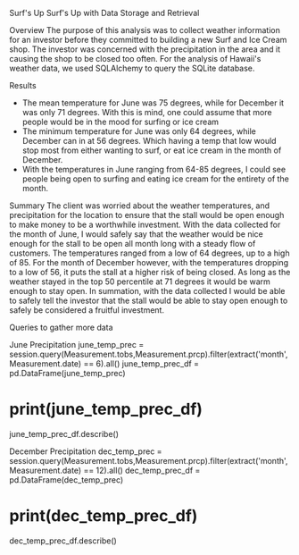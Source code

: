 Surf's Up
Surf's Up with Data Storage and Retrieval

Overview
The purpose of this analysis was to collect weather information for an investor before they committed to building a new Surf and Ice Cream shop. The investor was concerned with the precipitation in the area and it causing the shop to be closed too often. For the analysis of Hawaii's weather data, we used SQLAlchemy to query the SQLite database.


Results
  * The mean temperature for June was 75 degrees, while for December it was only 71 degrees. With this is mind, one could assume that more people would be in the mood for        surfing or ice cream
  * The minimum	temperature for June was only 64 degrees, while December can in at 56 degrees. Which having a temp that low would stop most from either wanting to surf, or eat       ice cream in the month of December.
  * With the temperatures in June ranging from 64-85 degrees, I could see people being open to surfing and eating ice cream for the entirety of the month.




Summary
The client was worried about the weather temperatures, and precipitation for the location to ensure that the stall would be open enough to make money to be a worthwhile investment. With the data collected for the month of June, I would safely say that the weather would be nice enough for the stall to be open all month long with a steady flow of customers. The temperatures ranged from a low of 64 degrees, up to a high of 85. For the month of December however, with the temperatures dropping to a low of 56, it puts the stall at a higher risk of being closed. As long as the weather stayed in the top 50 percentile at 71 degrees it would be warm enough to stay open. In summation, with the data collected I would be able to safely tell the investor that the stall would be able to stay open enough to safely be considered a fruitful investment.


Queries to gather more data

June Precipitation
june_temp_prec = session.query(Measurement.tobs,Measurement.prcp).filter(extract('month', Measurement.date) == 6).all()
june_temp_prec_df = pd.DataFrame(june_temp_prec)
# print(june_temp_prec_df)
june_temp_prec_df.describe()



December Precipitation
dec_temp_prec = session.query(Measurement.tobs,Measurement.prcp).filter(extract('month', Measurement.date) == 12).all()
dec_temp_prec_df = pd.DataFrame(dec_temp_prec)
# print(dec_temp_prec_df)
dec_temp_prec_df.describe()
